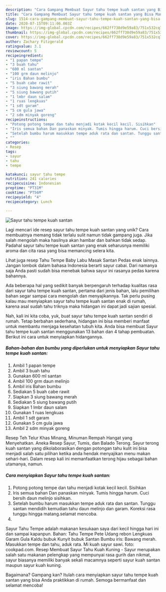 ```yaml
---
description: "Cara Gampang Membuat Sayur tahu tempe kuah santan yang Bisa Manjain Lidah"
title: "Cara Gampang Membuat Sayur tahu tempe kuah santan yang Bisa Manjain Lidah"
slug: 1514-cara-gampang-membuat-sayur-tahu-tempe-kuah-santan-yang-bisa-manjain-lidah
date: 2020-07-15T09:11:06.003Z
image: https://img-global.cpcdn.com/recipes/662ff738d9e59a83/751x532cq70/sayur-tahu-tempe-kuah-santan-foto-resep-utama.jpg
thumbnail: https://img-global.cpcdn.com/recipes/662ff738d9e59a83/751x532cq70/sayur-tahu-tempe-kuah-santan-foto-resep-utama.jpg
cover: https://img-global.cpcdn.com/recipes/662ff738d9e59a83/751x532cq70/sayur-tahu-tempe-kuah-santan-foto-resep-utama.jpg
author: Zachary Fitzgerald
ratingvalue: 3.1
reviewcount: 5
recipeingredient:
- "1 papan tempe"
- "3 buah tahu"
- "600 ml santan"
- "100 grm daun melinjo"
- "iris Bahan bumbu"
- "5 buah cabe rawit"
- "3 siung bawang merah"
- "5 siung bawang putih"
- "1 lmbr daun salam"
- "1 ruas lengkuas"
- "1 sdt garam"
- "5 cm gula jawa"
- "2 sdm minyak goreng"
recipeinstructions:
- "Potong potong tempe dan tahu menjadi kotak kecil kecil. Sisihkan"
- "Iris semua bahan Dan panaskan minyak. Tumis hingga harum. Cuci bersih daun melinjo sisihkan."
- "Setelah bumbu harum masukkan tempe aduk rata dan santan. Tunggu santan mendidih kemudian tahu daun melinjo dan garam. Koreksi rasa tunggu hingga matang.selamat mencoba."
- ""
categories:
- Resep
tags:
- sayur
- tahu
- tempe

katakunci: sayur tahu tempe 
nutrition: 241 calories
recipecuisine: Indonesian
preptime: "PT31M"
cooktime: "PT56M"
recipeyield: "4"
recipecategory: Lunch

---
```



![Sayur tahu tempe kuah santan](https://img-global.cpcdn.com/recipes/662ff738d9e59a83/751x532cq70/sayur-tahu-tempe-kuah-santan-foto-resep-utama.jpg)

Lagi mencari ide resep sayur tahu tempe kuah santan yang unik? Cara membuatnya memang tidak terlalu sulit namun tidak gampang juga. Jika salah mengolah maka hasilnya akan hambar dan bahkan tidak sedap. Padahal sayur tahu tempe kuah santan yang enak seharusnya memiliki aroma dan cita rasa yang bisa memancing selera kita.

Lihat juga resep Tahu Tempe Baby Labu Masak Santan Pedas enak lainnya. Jangan lombok dalam bahasa Indonesia berarti sayur cabai. Dari namanya saja Anda pasti sudah bisa menebak bahwa sayur ini rasanya pedas karena bahannya.

Ada beberapa hal yang sedikit banyak berpengaruh terhadap kualitas rasa dari sayur tahu tempe kuah santan, pertama dari jenis bahan, lalu pemilihan bahan segar sampai cara mengolah dan menyajikannya. Tak perlu pusing kalau mau menyiapkan sayur tahu tempe kuah santan enak di rumah, karena asal sudah tahu triknya maka hidangan ini dapat jadi sajian spesial.


Nah, kali ini kita coba, yuk, buat sayur tahu tempe kuah santan sendiri di rumah. Tetap berbahan sederhana, hidangan ini bisa memberi manfaat untuk membantu menjaga kesehatan tubuh kita. Anda bisa membuat Sayur tahu tempe kuah santan menggunakan 13 bahan dan 4 tahap pembuatan. Berikut ini cara untuk menyiapkan hidangannya.

<!--inarticleads1-->

##### Bahan-bahan dan bumbu yang diperlukan untuk menyiapkan Sayur tahu tempe kuah santan:

1. Ambil 1 papan tempe
1. Ambil 3 buah tahu
1. Gunakan 600 ml santan
1. Ambil 100 grm daun melinjo
1. Ambil iris Bahan bumbu
1. Sediakan 5 buah cabe rawit
1. Siapkan 3 siung bawang merah
1. Sediakan 5 siung bawang putih
1. Siapkan 1 lmbr daun salam
1. Gunakan 1 ruas lengkuas
1. Ambil 1 sdt garam
1. Gunakan 5 cm gula jawa
1. Ambil 2 sdm minyak goreng


Resep Teh Telur Khas Minang, Minuman Rempah Hangat yang Menyehatkan. Aneka Resep Sayur, Tumis, dan Balado Terong. Sayur terong kuah santan yang dikolaborasikan dengan potongan tahu kulit ini bisa menjadi salah satu pilihan ketika anda hendak menyajikan menu makan sehari-hari. Dalam resep kali ini memanfaatkan terong hijau sebagai bahan utamanya, namun. 

<!--inarticleads2-->

##### Cara menyiapkan Sayur tahu tempe kuah santan:

1. Potong potong tempe dan tahu menjadi kotak kecil kecil. Sisihkan
1. Iris semua bahan Dan panaskan minyak. Tumis hingga harum. Cuci bersih daun melinjo sisihkan.
1. Setelah bumbu harum masukkan tempe aduk rata dan santan. Tunggu santan mendidih kemudian tahu daun melinjo dan garam. Koreksi rasa tunggu hingga matang.selamat mencoba.
1. 


Sayur Tahu Tempe adalah makanan kesukaan saya dari kecil hingga hari ini dan sampai kapanpun. Bahan: Tahu Tempe Pete Udang rebon Lengkuas Garam Gula Kaldu bubuk Kunyit bubuk Santan Bumbu iris: Bawang merah. Masukkan tempe dan tahu, aduk rata. Mi kuah sayur sawi. foto: cookpad.com. Resep Membuat Sayur Tahu Kuah Kuning - Sayur merupakan salah satu makanan pelengkap yang mempunyai rasa gurih dan nikmat, sayur biasanya memiliki banyak sekali macamnya seperti sayur kuah santan maupun sayur kuah kuning. 

Bagaimana? Gampang kan? Itulah cara menyiapkan sayur tahu tempe kuah santan yang bisa Anda praktikkan di rumah. Semoga bermanfaat dan selamat mencoba!
